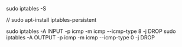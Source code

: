 sudo iptables -S
  
  // sudo apt-install iptables-persistent
  
 sudo iptables -A INPUT -p icmp -m icmp --icmp-type 8 -j DROP
 sudo iptables -A OUTPUT -p icmp -m icmp --icmp-type 0 -j DROP
